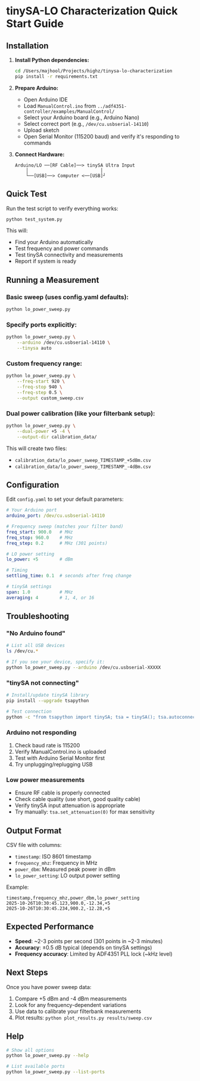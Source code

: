 # tinySA-LO Characterization Quick Start Guide

## Installation

1. **Install Python dependencies:**
   ```bash
   cd /Users/majhool/Projects/highz/tinysa-lo-characterization
   pip install -r requirements.txt
   ```

2. **Prepare Arduino:**
   - Open Arduino IDE
   - Load `ManualControl.ino` from `../adf4351-controller/examples/ManualControl/`
   - Select your Arduino board (e.g., Arduino Nano)
   - Select correct port (e.g., `/dev/cu.usbserial-14110`)
   - Upload sketch
   - Open Serial Monitor (115200 baud) and verify it's responding to commands

3. **Connect Hardware:**
   ```
   Arduino/LO ──[RF Cable]──> tinySA Ultra Input
       │                           │
       └──[USB]──> Computer <──[USB]┘
   ```

## Quick Test

Run the test script to verify everything works:

```bash
python test_system.py
```

This will:
- Find your Arduino automatically
- Test frequency and power commands
- Test tinySA connectivity and measurements
- Report if system is ready

## Running a Measurement

### Basic sweep (uses config.yaml defaults):
```bash
python lo_power_sweep.py
```

### Specify ports explicitly:
```bash
python lo_power_sweep.py \
    --arduino /dev/cu.usbserial-14110 \
    --tinysa auto
```

### Custom frequency range:
```bash
python lo_power_sweep.py \
    --freq-start 920 \
    --freq-stop 940 \
    --freq-step 0.5 \
    --output custom_sweep.csv
```

### Dual power calibration (like your filterbank setup):
```bash
python lo_power_sweep.py \
    --dual-power +5 -4 \
    --output-dir calibration_data/
```

This will create two files:
- `calibration_data/lo_power_sweep_TIMESTAMP_+5dBm.csv`
- `calibration_data/lo_power_sweep_TIMESTAMP_-4dBm.csv`

## Configuration

Edit `config.yaml` to set your default parameters:

```yaml
# Your Arduino port
arduino_port: /dev/cu.usbserial-14110

# Frequency sweep (matches your filter band)
freq_start: 900.0   # MHz
freq_stop: 960.0    # MHz
freq_step: 0.2      # MHz (301 points)

# LO power setting
lo_power: +5        # dBm

# Timing
settling_time: 0.1  # seconds after freq change

# tinySA settings
span: 1.0           # MHz
averaging: 4        # 1, 4, or 16
```

## Troubleshooting

### "No Arduino found"
```bash
# List all USB devices
ls /dev/cu.*

# If you see your device, specify it:
python lo_power_sweep.py --arduino /dev/cu.usbserial-XXXXX
```

### "tinySA not connecting"
```bash
# Install/update tinySA library
pip install --upgrade tsapython

# Test connection
python -c "from tsapython import tinySA; tsa = tinySA(); tsa.autoconnect(); print('OK')"
```

### Arduino not responding
1. Check baud rate is 115200
2. Verify ManualControl.ino is uploaded
3. Test with Arduino Serial Monitor first
4. Try unplugging/replugging USB

### Low power measurements
- Ensure RF cable is properly connected
- Check cable quality (use short, good quality cable)
- Verify tinySA input attenuation is appropriate
- Try manually: `tsa.set_attenuation(0)` for max sensitivity

## Output Format

CSV file with columns:
- `timestamp`: ISO 8601 timestamp
- `frequency_mhz`: Frequency in MHz
- `power_dbm`: Measured peak power in dBm
- `lo_power_setting`: LO output power setting

Example:
```csv
timestamp,frequency_mhz,power_dbm,lo_power_setting
2025-10-26T10:30:45.123,900.0,-12.34,+5
2025-10-26T10:30:45.234,900.2,-12.28,+5
```

## Expected Performance

- **Speed**: ~2-3 points per second (301 points in ~2-3 minutes)
- **Accuracy**: ±0.5 dB typical (depends on tinySA settings)
- **Frequency accuracy**: Limited by ADF4351 PLL lock (~kHz level)

## Next Steps

Once you have power sweep data:
1. Compare +5 dBm and -4 dBm measurements
2. Look for any frequency-dependent variations
3. Use data to calibrate your filterbank measurements
4. Plot results: `python plot_results.py results/sweep.csv`

## Help

```bash
# Show all options
python lo_power_sweep.py --help

# List available ports
python lo_power_sweep.py --list-ports
```

